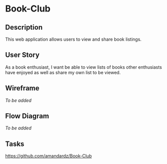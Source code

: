 # Book-Club

## Description
This web application allows users to view and share book listings. 

## User Story
As a book enthusiast, I want be able to view lists of books other enthusiasts have enjoyed as well as share my own list to be viewed.

## Wireframe
*To be added*

## Flow Diagram
*To be added*

## Tasks
https://github.com/amandardz/Book-Club